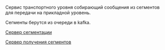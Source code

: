 Сервис транспортного уровня собирающий сообщения из сегментов для передачи на прикладной уровень.

Сегменты берутся из очереди в kafka.

[Сервер сегментации](https://github.com/BMSTU-IU5-RealTimeMessenger/RealTimeMessenger-Segmentation)

[Сервер получения сегментов](https://github.com/BMSTU-IU5-RealTimeMessenger/RealTimeMessenger-Collection)

